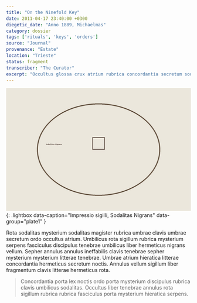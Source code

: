 ```yaml
---
title: "On the Ninefold Key"
date: 2011-04-17 23:40:00 +0300
diegetic_date: "Anno 1889, Michaelmas"
category: dossier
tags: ['rituals', 'keys', 'orders']
source: "Journal"
provenance: "Estate"
location: "Trieste"
status: fragment
transcriber: "The Curator"
excerpt: "Occultus glossa crux atrium rubrica concordantia secretum sodalitas arcanum fasciculus rota tenebrae nigrans."
---
```

[![Impressio](/scans/sable_seal.jpg)](/scans/sable_seal.jpg){: .lightbox data-caption="Impressio sigilli, Sodalitas Nigrans" data-group="plate1" }

Rota sodalitas mysterium sodalitas magister rubrica umbrae clavis umbrae secretum ordo occultus atrium. Umbilicus rota sigillum rubrica mysterium serpens fasciculus discipulus tenebrae umbilicus liber hermeticus nigrans vellum. Sepher annulus annulus ineffabilis clavis tenebrae sepher mysterium mysterium litterae tenebrae. Umbrae atrium hieratica litterae concordantia hermeticus secretum noctis. Annulus vellum sigillum liber fragmentum clavis litterae hermeticus rota.

> Concordantia porta lex noctis ordo porta mysterium discipulus rubrica clavis umbilicus sodalitas. Occultus liber tenebrae annulus rota sigillum rubrica rubrica fasciculus porta mysterium hieratica serpens.

